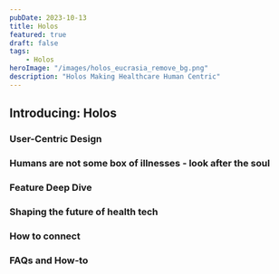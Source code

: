 ```yaml
---
pubDate: 2023-10-13
title: Holos
featured: true
draft: false
tags:
    - Holos
heroImage: "/images/holos_eucrasia_remove_bg.png"
description: "Holos Making Healthcare Human Centric"
---
```


## Introducing: Holos

### User-Centric Design

### Humans are not some box of illnesses - look after the soul

### Feature Deep Dive

### Shaping the future of health tech 

### How to connect

### FAQs and How-to